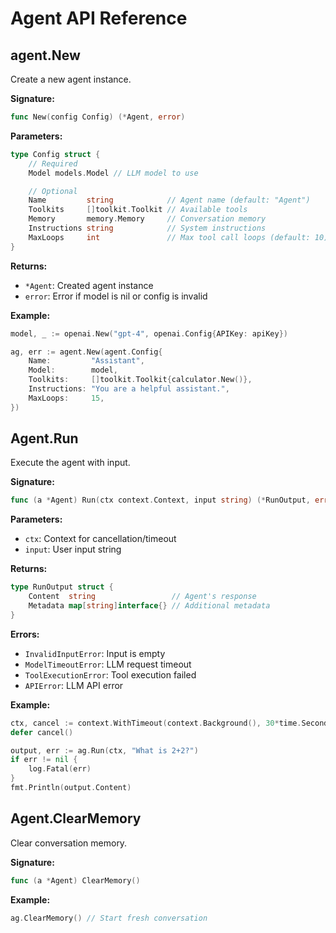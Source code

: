 # Agent API Reference

## agent.New

Create a new agent instance.

**Signature:**
```go
func New(config Config) (*Agent, error)
```

**Parameters:**

```go
type Config struct {
    // Required
    Model models.Model // LLM model to use

    // Optional
    Name         string            // Agent name (default: "Agent")
    Toolkits     []toolkit.Toolkit // Available tools
    Memory       memory.Memory     // Conversation memory
    Instructions string            // System instructions
    MaxLoops     int               // Max tool call loops (default: 10)
}
```

**Returns:**
- `*Agent`: Created agent instance
- `error`: Error if model is nil or config is invalid

**Example:**
```go
model, _ := openai.New("gpt-4", openai.Config{APIKey: apiKey})

ag, err := agent.New(agent.Config{
    Name:         "Assistant",
    Model:        model,
    Toolkits:     []toolkit.Toolkit{calculator.New()},
    Instructions: "You are a helpful assistant.",
    MaxLoops:     15,
})
```

## Agent.Run

Execute the agent with input.

**Signature:**
```go
func (a *Agent) Run(ctx context.Context, input string) (*RunOutput, error)
```

**Parameters:**
- `ctx`: Context for cancellation/timeout
- `input`: User input string

**Returns:**
```go
type RunOutput struct {
    Content  string                 // Agent's response
    Metadata map[string]interface{} // Additional metadata
}
```

**Errors:**
- `InvalidInputError`: Input is empty
- `ModelTimeoutError`: LLM request timeout
- `ToolExecutionError`: Tool execution failed
- `APIError`: LLM API error

**Example:**
```go
ctx, cancel := context.WithTimeout(context.Background(), 30*time.Second)
defer cancel()

output, err := ag.Run(ctx, "What is 2+2?")
if err != nil {
    log.Fatal(err)
}
fmt.Println(output.Content)
```

## Agent.ClearMemory

Clear conversation memory.

**Signature:**
```go
func (a *Agent) ClearMemory()
```

**Example:**
```go
ag.ClearMemory() // Start fresh conversation
```
